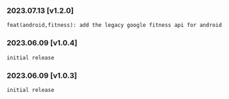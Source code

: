 ### 2023.07.13 [v1.2.0]

```
feat(android,fitness): add the legacy google fitness api for android
```

### 2023.06.09 [v1.0.4]

```
initial release
```

### 2023.06.09 [v1.0.3]

```
initial release
```

